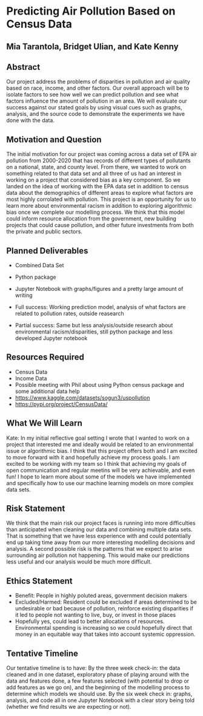 # Predicting Air Pollution Based on Census Data

## Mia Tarantola, Bridget Ulian, and Kate Kenny  

## Abstract

Our project address the problems of disparities in pollution and air quality based on race, income, and other factors. Our overall approach will be to isolate factors to see how well we can predict pollution and see what factors influence the amount of pollution in an area. We will evaluate our success against our stated goals by using visual cues such as graphs, analysis, and the source code to demonstrate the experiments we have done with the data. 


## Motivation and Question


The initial motivation for our project was coming across a data set of EPA air pollution from 2000-2020 that has records of different types of pollutants on a national, state, and county level. From there, we wanted to work on something related to that data set and all three of us had an interest in working on a project that considered bias as a key component. So we landed on the idea of working with the EPA data set in addition to census data about the demographics of different areas to explore what factors are most highly corrolated with pollution. This project is an opportunity for us to learn more about environmental racism in addition to exploring algorithmic bias once we complete our modelling process. We think that this model could inform resource allocation from the government, new building projects that could cause pollution, and other future investments from both the private and public sectors.

## Planned Deliverables

- Combined Data Set
- Python package 
- Jupyter Notebook with graphs/figures and a pretty large amount of writing 

- Full success: Working prediction model, analysis of what factors are related to pollution rates, outside reasearch
- Partial success: Same but less analysis/outside research about environmental racism/disparities, still python package and less developed Jupyter notebook

## Resources Required

- Census Data 
- Income Data 
- Possible meeting with Phil about using Python census package and some additional data help 
- https://www.kaggle.com/datasets/sogun3/uspollution
- https://pypi.org/project/CensusData/

## What We Will Learn

Kate: In my initial reflective goal setting I wrote that I wanted to work on a project that interested me and ideally would be related to an environmental issue or algorithmic bias. I think that this project offers both and I am excited to move forward with it and hopefully achieve my process goals. I am excited to be working with my team so I think that achieving my goals of open communication and regular meetins will be very achievable, and even fun! I hope to learn more about some of the models we have implemented and specifically how to use our machine learning models on more complex data sets. 

## Risk Statement

We think that the main risk our project faces is running into more difficulties than anticipated when cleaning our data and combining multiple data sets. That is something that we have less experience with and could potentially end up taking time away from our more interesting modelling decisions and analysis. A second possible risk is the patterns that we expect to arise surrounding air pollution not happening. This would make our predictions less useful and our analysis would be much more difficult. 

## Ethics Statement



- Benefit: People in highly poluted areas, government decision makers
- Excluded/Harmed: Resident could be excluded if areas determined to be undesirable or bad because of pollution, reinforce existing disparities if it led to people not wanting to live, buy, or invest in those places 
- Hopefully yes, could lead to better allocations of resources. Environmental spending is increasing so we could hopefully direct that money in an equitable way that takes into account systemic oppression. 

## Tentative Timeline

Our tentative timeline is to have:
By the three week check-in: the data cleaned and in one dataset, exploratory phase of playing around with the data and features done, a few features selected (with potential to drop or add features as we go on), and the beginning of the modelling process to determine which models we should use. 
By the six week check in: graphs, analysis, and code all in one Jupyter Notebook with a clear story being told (whether we find results we are expecting or not).

